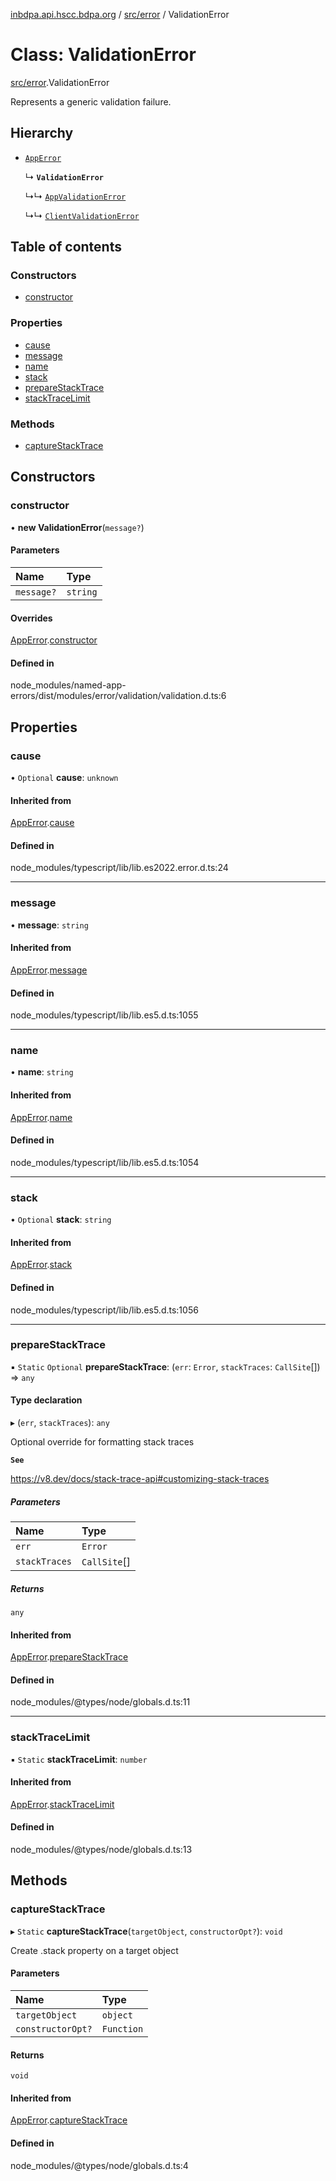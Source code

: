 [inbdpa.api.hscc.bdpa.org](../README.md) / [src/error](../modules/src_error.md) / ValidationError

# Class: ValidationError

[src/error](../modules/src_error.md).ValidationError

Represents a generic validation failure.

## Hierarchy

- [`AppError`](src_error.AppError.md)

  ↳ **`ValidationError`**

  ↳↳ [`AppValidationError`](src_error.AppValidationError.md)

  ↳↳ [`ClientValidationError`](src_error.ClientValidationError.md)

## Table of contents

### Constructors

- [constructor](src_error.ValidationError.md#constructor)

### Properties

- [cause](src_error.ValidationError.md#cause)
- [message](src_error.ValidationError.md#message)
- [name](src_error.ValidationError.md#name)
- [stack](src_error.ValidationError.md#stack)
- [prepareStackTrace](src_error.ValidationError.md#preparestacktrace)
- [stackTraceLimit](src_error.ValidationError.md#stacktracelimit)

### Methods

- [captureStackTrace](src_error.ValidationError.md#capturestacktrace)

## Constructors

### constructor

• **new ValidationError**(`message?`)

#### Parameters

| Name | Type |
| :------ | :------ |
| `message?` | `string` |

#### Overrides

[AppError](src_error.AppError.md).[constructor](src_error.AppError.md#constructor)

#### Defined in

node_modules/named-app-errors/dist/modules/error/validation/validation.d.ts:6

## Properties

### cause

• `Optional` **cause**: `unknown`

#### Inherited from

[AppError](src_error.AppError.md).[cause](src_error.AppError.md#cause)

#### Defined in

node_modules/typescript/lib/lib.es2022.error.d.ts:24

___

### message

• **message**: `string`

#### Inherited from

[AppError](src_error.AppError.md).[message](src_error.AppError.md#message)

#### Defined in

node_modules/typescript/lib/lib.es5.d.ts:1055

___

### name

• **name**: `string`

#### Inherited from

[AppError](src_error.AppError.md).[name](src_error.AppError.md#name)

#### Defined in

node_modules/typescript/lib/lib.es5.d.ts:1054

___

### stack

• `Optional` **stack**: `string`

#### Inherited from

[AppError](src_error.AppError.md).[stack](src_error.AppError.md#stack)

#### Defined in

node_modules/typescript/lib/lib.es5.d.ts:1056

___

### prepareStackTrace

▪ `Static` `Optional` **prepareStackTrace**: (`err`: `Error`, `stackTraces`: `CallSite`[]) => `any`

#### Type declaration

▸ (`err`, `stackTraces`): `any`

Optional override for formatting stack traces

**`See`**

https://v8.dev/docs/stack-trace-api#customizing-stack-traces

##### Parameters

| Name | Type |
| :------ | :------ |
| `err` | `Error` |
| `stackTraces` | `CallSite`[] |

##### Returns

`any`

#### Inherited from

[AppError](src_error.AppError.md).[prepareStackTrace](src_error.AppError.md#preparestacktrace)

#### Defined in

node_modules/@types/node/globals.d.ts:11

___

### stackTraceLimit

▪ `Static` **stackTraceLimit**: `number`

#### Inherited from

[AppError](src_error.AppError.md).[stackTraceLimit](src_error.AppError.md#stacktracelimit)

#### Defined in

node_modules/@types/node/globals.d.ts:13

## Methods

### captureStackTrace

▸ `Static` **captureStackTrace**(`targetObject`, `constructorOpt?`): `void`

Create .stack property on a target object

#### Parameters

| Name | Type |
| :------ | :------ |
| `targetObject` | `object` |
| `constructorOpt?` | `Function` |

#### Returns

`void`

#### Inherited from

[AppError](src_error.AppError.md).[captureStackTrace](src_error.AppError.md#capturestacktrace)

#### Defined in

node_modules/@types/node/globals.d.ts:4
